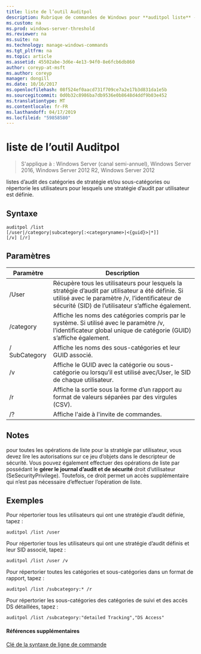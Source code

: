 ```yaml
---
title: liste de l’outil Auditpol
description: Rubrique de commandes de Windows pour **auditpol liste** - listes d’audit des catégories de stratégie et/ou des sous-catégories ou répertorie les utilisateurs pour lesquels un utilisateur par la stratégie d’audit est définie.
ms.custom: na
ms.prod: windows-server-threshold
ms.reviewer: na
ms.suite: na
ms.technology: manage-windows-commands
ms.tgt_pltfrm: na
ms.topic: article
ms.assetid: 45502abe-3d6e-4e13-94f0-8e6fcb6db860
author: coreyp-at-msft
ms.author: coreyp
manager: dongill
ms.date: 10/16/2017
ms.openlocfilehash: 08f524ef0aacd731f709ce7a2e17b3d831da1e5b
ms.sourcegitcommit: 0d0b32c8986ba7db9536e0b8648d4ddf9b03e452
ms.translationtype: MT
ms.contentlocale: fr-FR
ms.lasthandoff: 04/17/2019
ms.locfileid: "59858580"
---
```

# <a name="auditpol-list"></a>liste de l’outil Auditpol

>S'applique à : Windows Server (canal semi-annuel), Windows Server 2016, Windows Server 2012 R2, Windows Server 2012

listes d’audit des catégories de stratégie et/ou sous-catégories ou répertorie les utilisateurs pour lesquels une stratégie d’audit par utilisateur est définie.

## <a name="syntax"></a>Syntaxe
```
auditpol /list
[/user|/category|subcategory[:<categoryname>|<{guid}>|*]]
[/v] [/r]
```
## <a name="parameters"></a>Paramètres
|Paramètre|Description|
|-------|--------|
|/User|Récupère tous les utilisateurs pour lesquels la stratégie d’audit par utilisateur a été définie. Si utilisé avec le paramètre /v, l’identificateur de sécurité (SID) de l’utilisateur s’affiche également.|
|/category|Affiche les noms des catégories compris par le système. Si utilisé avec le paramètre /v, l’identificateur global unique de catégorie (GUID) s’affiche également.|
|/ SubCategory|Affiche les noms des sous-catégories et leur GUID associé.|
|/v|Affiche le GUID avec la catégorie ou sous-catégorie ou lorsqu’il est utilisé avec/User, le SID de chaque utilisateur.|
|/r|Affiche la sortie sous la forme d’un rapport au format de valeurs séparées par des virgules (CSV).|
|/?|Affiche l'aide à l'invite de commandes.|
## <a name="remarks"></a>Notes
pour toutes les opérations de liste pour la stratégie par utilisateur, vous devez lire les autorisations sur ce jeu d’objets dans le descripteur de sécurité. Vous pouvez également effectuer des opérations de liste par possédant le **gérer le journal d’audit et de sécurité** droit d’utilisateur (SeSecurityPrivilege). Toutefois, ce droit permet un accès supplémentaire qui n’est pas nécessaire d’effectuer l’opération de liste.
## <a name="BKMK_examples"></a>Exemples
Pour répertorier tous les utilisateurs qui ont une stratégie d’audit définie, tapez :
```
auditpol /list /user
```
Pour répertorier tous les utilisateurs qui ont une stratégie d’audit définis et leur SID associé, tapez :
```
auditpol /list /user /v
```
Pour répertorier toutes les catégories et sous-catégories dans un format de rapport, tapez :
```
auditpol /list /subcategory:* /r
```
Pour répertorier les sous-catégories des catégories de suivi et des accès DS détaillées, tapez :
```
auditpol /list /subcategory:"detailed Tracking","DS Access"
```
#### <a name="additional-references"></a>Références supplémentaires
[Clé de la syntaxe de ligne de commande](command-line-syntax-key.md)
